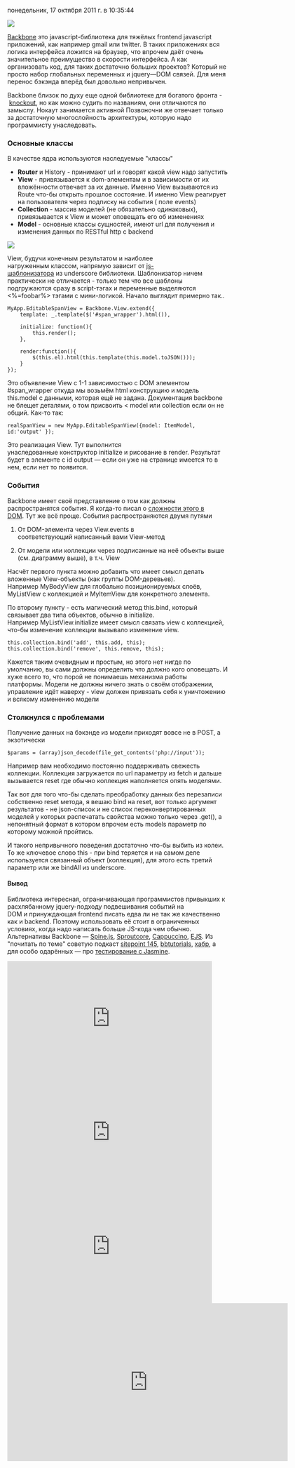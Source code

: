 понедельник, 17 октября 2011 г. в 10:35:44

![](img/Pasted%20image%2020241016183217.png)

[Backbone](http://documentcloud.github.com/backbone/) это javascript-библиотека для тяжёлых frontend javascript приложений, как например gmail или twitter. В таких приложениях вся логика интерфейса ложится на браузер, что впрочем даёт очень значительное преимущество в скорости интерфейса. А как организовать код, для таких достаточно больших проектов? Который не просто набор глобальных переменных и jquery—DOM связей. Для меня перенос бэкэнда вперёд был довольно непривычен.

Backbone близок по духу еще одной библиотеке для богатого фронта - [knockout](http://knockoutjs.com/), но как можно судить по названиям, они отличаются по замыслу. Нокаут занимается активной Позвоночни же отвечает только за достаточную многослойность архитектуры, которую надо программисту унаследовать.

### Основные классы

В качестве ядра используются наследуемые "классы"

- **Router** и History - принимают url и говорят какой view надо запустить
- **View** - привязывается к dom-элементам и в зависимости от их вложённости отвечает за их данные. Именно View вызываются из Route что-бы открыть прошлое состояние. И именно View реагирует на пользователя через подписку на события ( поле events)
- **Collection** - массив моделей (не обязательно одинаковых), привязывается к View и может оповещать его об изменениях
- **Model** - основные классы сущностей, имеют url для получения и изменения данных по RESTful http с backend

![](img/Pasted%20image%2020241016183231.png)


View, будучи конечным результатом и наиболее нагруженным классом, напрямую зависит от [js-шаблонизатора](http://documentcloud.github.com/underscore/#template) из underscore библиотеки. Шаблонизатор ничем практически не отличается - только тем что все шаблоны подгружаются сразу в script-тэгах и переменные выделяются <%=foobar%> тэгами с мини-логикой. Начало выглядит примерно так..

```
MyApp.EditableSpanView = Backbone.View.extend({
    template: _.template($('#span_wrapper').html()), 
    
    initialize: function(){
        this.render();
    },
    
    render:function(){
        $(this.el).html(this.template(this.model.toJSON()));
    }
});
```

Это объявление View с 1-1 зависимостью с DOM элементом #span_wrapper откуда мы возьмём html конструкцию и модель this.model с данными, которая ещё не задана. Документация backbone не блещет деталями, о том присвоить < model или collection если он не общий. Как-то так:

```
realSpanView = new MyApp.EditableSpanView({model: ItemModel, id:'output' });
```

Это реализация View. Тут выполнится унаследованные конструктор initialize и рисование в render. Результат будет в элементе с id output — если он уже на странице имеется то в нем, если нет то появится.  

### События

Backbone имеет своё представление о том как должны распространятся события. Я когда-то писал о [сложности этого в DOM](http://kurapov.name/rus/technology/ui/js/onclick_event_order/). Тут же всё проще. События распространяются двумя путями

1. От DOM-элемента через View.events в соответствующий написанный вами View-метод  
    
2. От модели или коллекции через подписанные на неё объекты выше (см. диаграмму выше), в т.ч. View

Насчёт первого пункта можно добавить что имеет смысл делать вложенные View-объекты (как группы DOM-деревьев). Например MyBodyView для глобально позиционируемых слоёв, MyListView с коллекцией и MyItemView для конкретного элемента.

По второму пункту - есть магический метод this.bind, который связывает два типа объектов, обычно в initialize. Например MyListView.initialize имеет смысл связать view с коллекцией, что-бы изменение коллекции вызывало изменение view. 

  

```
this.collection.bind('add', this.add, this); 
this.collection.bind('remove', this.remove, this);
```

Кажется таким очевидным и простым, но этого нет нигде по умолчанию, вы сами должны определить что должно кого оповещать. И хуже всего то, что порой не понимаешь механизма работы платформы. Модели не должны ничего знать о своём отображении, управление идёт наверху - view должен привязать себя к уничтожению и всякому изменению модели

### Столкнулся с проблемами

Получение данных на бэкэнде из модели приходят вовсе не в POST, а экзотически

```
$params = (array)json_decode(file_get_contents('php://input'));
```

Например вам необходимо постоянно поддерживать свежесть коллекции. Коллекция загружается по url параметру из fetch и дальше вызывается reset где обычно коллекция наполняется опять моделями. 

Так вот для того что-бы сделать преобработку данных без перезаписи собственно reset метода, я вешаю bind на reset, вот только аргумент результатов - не json-список и не список переконвертированных моделей у которых распечатать свойства можно только через .get(), а непонятный формат в котором впрочем есть models параметр по которому можной пройтись.

И такого непривычного поведения достаточно что-бы выбить из колеи. То же ключевое слово this - при bind теряется и на самом деле используется связанный объект (коллекция), для этого есть третий параметр или же bindAll из underscore.

#### Вывод

Библиотека интересная, ограничивающая программистов привыкших к расхлябанному jquery-подходу подвешивания событий на DOM и принуждающая frontend писать едва ли не так же качественно как и backend. Поэтому использовать её стоит в ограниченных условиях, когда надо написать больше JS-кода чем обычно. Альтернативы Backbone — [Spine.js](http://spinejs.com/), [Sproutcore](http://www.sproutcore.com/), [Cappuccino](http://cappuccino.org/), [EJS](http://embeddedjs.com/getting_started.html). Из "почитать по теме" советую подкаст [sitepoint 145](http://www.sitepoint.com/podcast-145-backbone-js-fundamentals-with-addy-osmani/), [bbtutorials](http://backbonetutorials.com/), [хабр](http://habrahabr.ru/blogs/javascript/118782/), а для особо одарённых — про [тестирование с Jasmine](http://tinnedfruit.com/2011/03/03/testing-backbone-apps-with-jasmine-sinon.html).

<iframe width="467" height="260" src="https://www.youtube.com/embed/258gBoR734U" title="Backbone.js walkthrough of Models and Views (Part 1/2)" frameborder="0" allow="accelerometer; autoplay; clipboard-write; encrypted-media; gyroscope; picture-in-picture; web-share" referrerpolicy="strict-origin-when-cross-origin" allowfullscreen></iframe>

<iframe width="467" height="260" src="https://www.youtube.com/embed/XGGIc800WFM" title="Backbone.js walkthrough of Models and Views (Part 2/2)" frameborder="0" allow="accelerometer; autoplay; clipboard-write; encrypted-media; gyroscope; picture-in-picture; web-share" referrerpolicy="strict-origin-when-cross-origin" allowfullscreen></iframe>

<iframe width="467" height="260" src="https://www.youtube.com/embed/lPiM4T1lR58" title="Using Backbone.js with Rails: Patterns from the Wild by Sarah Mei" frameborder="0" allow="accelerometer; autoplay; clipboard-write; encrypted-media; gyroscope; picture-in-picture; web-share" referrerpolicy="strict-origin-when-cross-origin" allowfullscreen></iframe>

<iframe title="vimeo-player" src="https://player.vimeo.com/video/28096809?h=40c7590e64" width="640" height="360" frameborder="0"    allowfullscreen></iframe>

